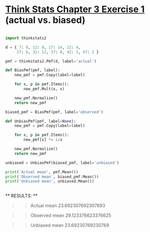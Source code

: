 # [Think Stats Chapter 3 Exercise 1](http://greenteapress.com/thinkstats2/html/thinkstats2004.html#toc31) (actual vs. biased)

```python

import thinkstats2

d = { 7: 8, 12: 8, 17: 14, 22: 4,
     27: 6, 32: 12, 37: 8, 42: 3, 47: 2 }

pmf = thinkstats2.Pmf(d, label='actual')

def BiasPmf(pmf, label):
    new_pmf = pmf.Copy(label=label)

    for x, p in pmf.Items():
        new_pmf.Mult(x, x)

    new_pmf.Normalize()
    return new_pmf

biased_pmf = BiasPmf(pmf, label='observed')

def UnbiasPmf(pmf, label=None):
    new_pmf = pmf.Copy(label=label)

    for x, p in pmf.Items():
        new_pmf[x] *= 1/x

    new_pmf.Normalize()
    return new_pmf

unbiased = UnbiasPmf(biased_pmf, label='unbiased')

print('Actual mean', pmf.Mean())
print('Observed mean', biased_pmf.Mean())
print('Unbiased mean', unbiased.Mean())
 
```
**  RESULTS: ** 
> > Actual mean 23.692307692307693


> > Observed mean 29.123376623376625


> > Unbiased mean 23.69230769230769
